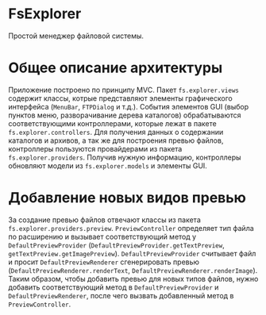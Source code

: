 # FsExplorer

Простой менеджер файловой системы.

# Общее описание архитектуры

Приложение построено по принципу MVC. Пакет `fs.explorer.views` содержит классы, котрые представляют элементы графического интерфейса (`MenuBar`, `FTPDialog` и т.д.). События элементов GUI (выбор пунктов меню, разворачивание дерева каталогов) обрабатываются соответствующими контроллерами, которые лежат в пакете `fs.explorer.controllers`. Для получения данных о содержании каталогов и архивов, а так же для построения превью файлов, контроллеры пользуются провайдерами из пакета `fs.explorer.providers`. Получив нужную информацию, контроллеры обновляют модели из `fs.explorer.models` и элементы GUI.

# Добавление новых видов превью

За создание превью файлов отвечают классы из пакета `fs.explorer.providers.preview`. `PreviewController` определяет тип файла по расширению и вызывает соответствующий метод у `DefaultPreviewProvider` (`DefaultPreviewProvider.getTextPreview`, `getTextPreview.getImagePreview`). `DefaultPreviewProvider` считывает файл и просит `DefaultPreviewRenderer` сгенерировать превью (`DefaultPreviewRenderer.renderText`, `DefaultPreviewRenderer.renderImage`). Таким образом, чтобы добавить превью для новых типов файлов, нужно добавить соответствующий метод в `DefaultPreviewProvider` и `DefaultPreviewRenderer`, после чего вызвать добавленный метод в `PreviewController`.
